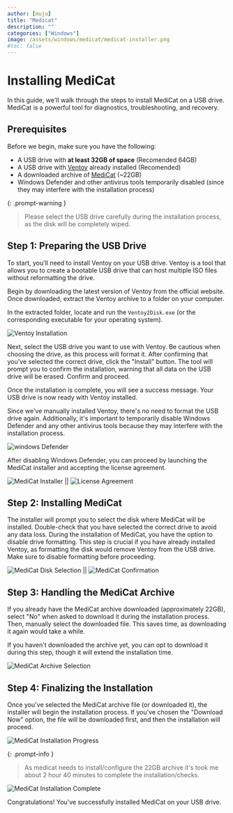 ```yaml
---
author: [muju]
title: "Medicat"
description: ""
categories: ["Windows"]
image: /assets/windows/medicat/medicat-installer.png
#toc: false
---
```

# Installing MediCat

In this guide, we'll walk through the steps to install MediCat on a USB drive. MediCat is a powerful tool for diagnostics, troubleshooting, and recovery. 

## Prerequisites

Before we begin, make sure you have the following:
- A USB drive with **at least 32GB of space** (Recomended 64GB)
- A USB drive with [Ventoy](https://github.com/ventoy/Ventoy/releases) already installed (Recomended)
- A downloaded archive of [MediCat](https://medicatusb.com/) (~22GB)
- Windows Defender and other antivirus tools temporarily disabled (since they may interfere with the installation process)

{: .prompt-warning }
> Please select the USB drive carefully during the installation process, as the disk will be completely wiped.

## Step 1: Preparing the USB Drive

To start, you'll need to install Ventoy on your USB drive. Ventoy is a tool that allows you to create a bootable USB drive that can host multiple ISO files without reformatting the drive. 

Begin by downloading the latest version of Ventoy from the official website. Once downloaded, extract the Ventoy archive to a folder on your computer. 

In the extracted folder, locate and run the `Ventoy2Disk.exe` (or the corresponding executable for your operating system).

![Ventoy Installation](/assets/windows/medicat/ventoy.png)

Next, select the USB drive you want to use with Ventoy. Be cautious when choosing the drive, as this process will format it. After confirming that you’ve selected the correct drive, click the "Install" button. The tool will prompt you to confirm the installation, warning that all data on the USB drive will be erased. Confirm and proceed.
 
Once the installation is complete, you will see a success message. Your USB drive is now ready with Ventoy installed.

Since we've manually installed Ventoy, there's no need to format the USB drive again. Additionally, it's important to temporarily disable Windows Defender and any other antivirus tools because they may interfere with the installation process.

![windows Defender](/assets/windows/medicat/medicat-installer6.png) 

After disabling Windows Defender, you can proceed by launching the MediCat installer and accepting the license agreement.

![MediCat Installer](/assets/windows/medicat/medicat-installer1.png) || ![License Agreement](/assets/windows/medicat/license.png)

## Step 2: Installing MediCat

The installer will prompt you to select the disk where MediCat will be installed. Double-check that you have selected the correct drive to avoid any data loss. During the installation of MediCat, you have the option to disable drive formatting. This step is crucial if you have already installed Ventoy, as formatting the disk would remove Ventoy from the USB drive. Make sure to disable formatting before proceeding.


![MediCat Disk Selection](/assets/windows/medicat/medicat-installer2.png) || ![MediCat Confirmation](/assets/windows/medicat/medicat-installer3.png)

## Step 3: Handling the MediCat Archive

If you already have the MediCat archive downloaded (approximately 22GB), select "No" when asked to download it during the installation process. Then, manually select the downloaded file. This saves time, as downloading it again would take a while.

If you haven't downloaded the archive yet, you can opt to download it during this step, though it will extend the installation time.

![MediCat Archive Selection](/assets/windows/medicat/medicat-installer4.png)

## Step 4: Finalizing the Installation

Once you've selected the MediCat archive file (or downloaded it), the installer will begin the installation process. If you've chosen the "Download Now" option, the file will be downloaded first, and then the installation will proceed.

![MediCat Installation Progress](/assets/windows/medicat/medicat-installer5.png)

{: .prompt-info }
> As medicat needs to install/configure the 22GB archive it's took me about 2 hour 40 minutes to complete the installation/checks.

![MediCat Installation Complete](/assets/windows/medicat/medicat-installer7.png)

Congratulations! You've successfully installed MediCat on your USB drive.


<!-- # Testing the Medicat

As we have installed the medicat lets test the medicat to reset the windows credentials from the proxmox container 

I have connected the pendrive to my proxmox host and changed the boot order to boot to the usb drive and disabled the secure boot under bios > Device Manager > Secure Boot Configuration > Attempt Secure Boot and Pass Through the USB Device to the VM:

test1.png 
test2.png
-->